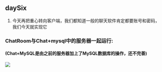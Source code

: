 ## daySix
1. 今天再把重心转向客户端，我们都知道一般的聊天软件肯定都要账号和密码，我们今天就实现它


### ChatRoom与Chat+mysql中的服务器一起运行:
#### (Chat+MySQL是由之前的服务器加上了MySQL数据库的操作，还不完善)
![](https://github.com/liu-jianhao/chatRoom/blob/master/daySix/ChatRoomV0.1.PNG)
